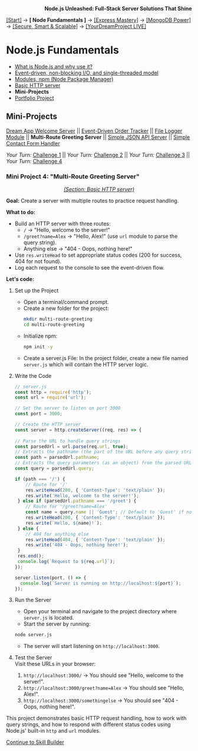 **<p align="right">Node.js Unleashed: Full-Stack Server Solutions That Shine</p>**

[[Start]](../Introduction.md) → **[ Node Fundamentals ]** → [[Express Mastery]](../chapter-02/2-1.md) → [[MongoDB Power]](../chapter-03/3-1.md) → [[Secure, Smart & Scalable]](../chapter-04/4-1.md) → [[YourDreamProject LIVE]](../chapter-05/5-1.md)

# Node.js Fundamentals
* [What is Node.js and why use it?](1-1.md)
* [Event-driven, non-blocking I/O, and single-threaded model](1-2.md)
* [Modules, npm (Node Package Manager)](1-3.md)
* [Basic HTTP server](1-4.md)
* **Mini-Projects**
* [Portfolio Project](1-6.md)

## Mini-Projects

[Dream App Welcome Server](1-5.md) || [Event-Driven Order Tracker](1-5-2.md) || [File Logger Module](1-5-3.md) || **Multi-Route Greeting Server** || [Simple JSON API Server](1-5-5.md) || [Simple Contact Form Handler](1-5-6.md)

*Your Turn:* [Challenge 1](1-5SB.md) || *Your Turn:* [Challenge 2](1-5SB-2.md) || *Your Turn:* [Challenge 3](1-5SB-3.md) || *Your Turn:* [Challenge 4](1-5SB-4.md)

### Mini Project 4: "Multi-Route Greeting Server"
*<p align="center"><a href="1-4.md">(Section: Basic HTTP server)</a></p>*

**Goal:** Create a server with multiple routes to practice request handling.

**What to do:**
- Build an HTTP server with three routes:
  - `/` → "Hello, welcome to the server!"
  - `/greet?name=Alex` → "Hello, Alex!" (use `url` module to parse the query string).
  - Anything else → "404 - Oops, nothing here!"
- Use `res.writeHead` to set appropriate status codes (200 for success, 404 for not found).
- Log each request to the console to see the event-driven flow.

**Let's code:**
1. Set up the Project
   - Open a terminal/command prompt.
   - Create a new folder for the project:
     ```bash
     mkdir multi-route-greeting
     cd multi-route-greeting
     ```
   - Initialize npm:
     ```bash
     npm init -y
     ```
   - Create a server.js File: In the project folder, create a new file named `server.js` which will contain the HTTP server logic.
2. Write the Code
   ```javascript
   // server.js
   const http = require('http');
   const url = require('url');

   // Set the server to listen on port 3000
   const port = 3000;

   // Create the HTTP server
   const server = http.createServer((req, res) => {     
  
   // Parse the URL to handle query strings
   const parsedUrl = url.parse(req.url, true);
   // Extracts the pathname (the part of the URL before any query string) from the parsed URL object
   const path = parsedUrl.pathname;
   // Extracts the query parameters (as an object) from the parsed URL
   const query = parsedUrl.query;

   if (path === '/') {
       // Route for '/'
       res.writeHead(200, { 'Content-Type': 'text/plain' });
       res.write('Hello, welcome to the server!');
    } else if (parsedUrl.pathname === '/greet') {
       // Route for '/greet?name=Alex'
       const name = query.name || 'Guest'; // Default to 'Guest' if no name is provided
       res.writeHead(200, { 'Content-Type': 'text/plain' });
       res.write(`Hello, ${name}!`);
    } else {
       // 404 for anything else
       res.writeHead(404, { 'Content-Type': 'text/plain' });
       res.write('404 - Oops, nothing here!');
    }
    res.end();
    console.log(`Request to ${req.url}`);
   });

   server.listen(port, () => {
     console.log(`Server is running on http://localhost:${port}`);
   });
   ```
3. Run the Server
   - Open your terminal and navigate to the project directory where `server.js` is located.
   - Start the server by running:
   ```bash 
   node server.js
   ```
   - The server will start listening on `http://localhost:3000`.
4. Test the Server<br />
   Visit these URLs in your browser:

   1. `http://localhost:3000/` → You should see "Hello, welcome to the server!".
   2. `http://localhost:3000/greet?name=Alex` → You should see "Hello, Alex!".
   3. `http://localhost:3000/somethingelse` → You should see "404 - Oops, nothing here!".

This project demonstrates basic HTTP request handling, how to work with query strings, and how to respond with different status codes using Node.js' built-in `http` and `url` modules.

[Continue to Skill Builder](1-5SB.md)
